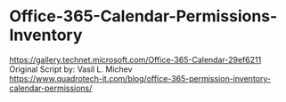 # Office-365-Calendar-Permissions-Inventory

https://gallery.technet.microsoft.com/Office-365-Calendar-29ef6211
<br>Original Script by:
Vasil L. Michev</br>
https://www.quadrotech-it.com/blog/office-365-permission-inventory-calendar-permissions/
